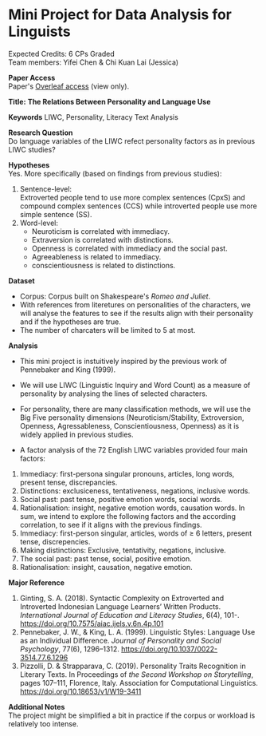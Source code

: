 # Mini Project for Data Analysis for Linguists

Expected Credits: 6 CPs Graded <br>
Team members: Yifei Chen & Chi Kuan Lai (Jessica) <br>

**Paper Access** <br>
Paper's [Overleaf access](https://www.overleaf.com/6862337735zdhyxhyqvstd#bece5c) (view only).

**Title:**
**The Relations Between Personality and Language Use**

**Keywords** 
LIWC, Personality, Literacy Text Analysis

**Research Question** <br>
Do language variables of the LIWC refect personality factors as in previous LIWC studies?

**Hypotheses** <br>
Yes. More specifically (based on findings from previous studies):
1. Sentence-level: <br> Extroverted people tend to use more complex sentences (CpxS) and compound complex sentences (CCS) while introverted people use more simple sentence (SS).
2. Word-level:
   - Neuroticism is correlated with immediacy.
   - Extraversion is correlated with distinctions.
   - Openness is correlated with immediacy and the social past.
   - Agreeableness is related to immediacy.
   - conscientiousness is related to distinctions.

**Dataset** <br>
- Corpus: Corpus built on Shakespeare's *Romeo and Juliet*.
- With references from literetures on personalities of the characters, we will analyse the features to see if the results align with their personality and if the hypotheses are true.
- The number of charcaters will be limited to 5 at most. 

**Analysis** <br>
- This mini project is instuitively inspired by the previous work of Pennebaker and King (1999).
- We will use LIWC (Linguistic Inquiry and Word Count) as a measure of personality by analysing the lines of selected characters.
- For personality, there are many classification methods, we will use the Big Five personality dimensions (Neuroticism/Stability, Extroversion, Openness, Agressableness, Conscientiousness, Openness) as it is widely applied in previous studies.

- A factor analysis of the 72 English LIWC variables provided four main factors: 
1. Immediacy: first-persona singular pronouns, articles, long words, present tense, discrepancies.
2. Distinctions: exclusiceness, tentativeness, negations, inclusive words.
3. Social past: past tense, positive emotion words, social words.
4. Rationalisation: insight, negative emotion words, causation words.
In sum, we intend to explore the following factors and the according correlation, to see if it aligns with the previous findings.
1. Immediacy: first-person singular, articles, words of ≥ 6 letters, present tense, discrepencies.
2. Making distinctions: Exclusive, tentativity, negations, inclusive.
3. The social past: past tense, social, positive emotion.
4. Rationalisation: insight, causation, negative emotion.

**Major Reference** <br>
1. Ginting, S. A. (2018). Syntactic Complexity on Extroverted and Introverted Indonesian Language Learners’ Written Products. _International Journal of Education and Literacy Studies_, 6(4), 101-. https://doi.org/10.7575/aiac.ijels.v.6n.4p.101
2. Pennebaker, J. W., & King, L. A. (1999). Linguistic Styles: Language Use as an Individual Difference. _Journal of Personality and Social Psychology_, 77(6), 1296–1312. https://doi.org/10.1037/0022-3514.77.6.1296
3. Pizzolli, D. & Strapparava, C. (2019). Personality Traits Recognition in Literary Texts. In Proceedings of _the Second Workshop on Storytelling_, pages 107–111, Florence, Italy. Association for Computational Linguistics. https://doi.org/10.18653/v1/W19-3411

**Additional Notes** <br>
The project might be simplified a bit in practice if the corpus or workload is relatively too intense.

